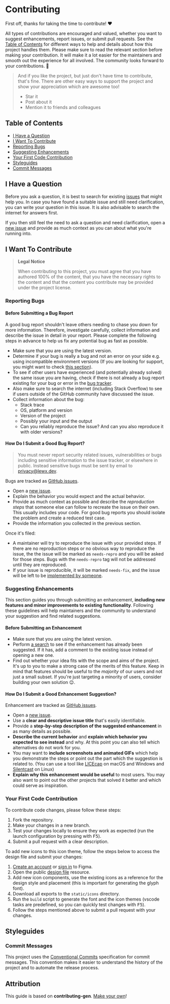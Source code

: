 # Contributing <!-- omit in toc -->

First off, thanks for taking the time to contribute! ❤️

All types of contributions are encouraged and valued, whether you want to
suggest enhancements, report issues, or submit pull requests. See the
[Table of Contents](#table-of-contents-) for different ways to help and details
about how this project handles them. Please make sure to read the relevant
section before making your contribution. It will make it a lot easier for the
maintainers and smooth out the experience for all involved. The community looks
forward to your contributions. 🎉

> And if you like the project, but just don't have time to contribute, that's
> fine. There are other easy ways to support the project and show your
> appreciation which are awesome too!
>
> - Star it
> - Post about it
> - Mention it to friends and colleagues

## Table of Contents <!-- omit in toc -->

- [I Have a Question](#i-have-a-question)
- [I Want To Contribute](#i-want-to-contribute)
- [Reporting Bugs](#reporting-bugs)
- [Suggesting Enhancements](#suggesting-enhancements)
- [Your First Code Contribution](#your-first-code-contribution)
- [Styleguides](#styleguides)
- [Commit Messages](#commit-messages)

## I Have a Question

Before you ask a question, it is best to search for existing
[issues](https://github.com/lewxdev/vscode-glyph/issues) that might help you. In
case you have found a suitable issue and still need clarification, you can write
your question in this issue. It is also advisable to search the internet for
answers first.

If you then still feel the need to ask a question and need clarification, open a
[new issue](https://github.com/lewxdev/vscode-glyph/issues/new) and provide as
much context as you can about what you're running into.

## I Want To Contribute

> **Legal Notice**
>
> When contributing to this project, you must agree that you have authored 100%
> of the content, that you have the necessary rights to the content and that the
> content you contribute may be provided under the project license.

### Reporting Bugs

#### Before Submitting a Bug Report <!-- omit in toc -->

A good bug report shouldn't leave others needing to chase you down for more
information. Therefore, investigate carefully, collect information and describe
the issue in detail in your report. Please complete the following steps in
advance to help us fix any potential bug as fast as possible.

- Make sure that you are using the latest version.
- Determine if your bug is really a bug and not an error on your side e.g. using
  incompatible environment versions (If you are looking for support, you might
  want to check [this section](#i-have-a-question)).
- To see if other users have experienced (and potentially already solved) the
  same issue you are having, check if there is not already a bug report existing
  for your bug or error in the
  [bug tracker](https://github.com/lewxdev/vscode-glyph/issues?q=label%3Abug).
- Also make sure to search the internet (including Stack Overflow) to see if
  users outside of the GitHub community have discussed the issue.
- Collect information about the bug:
  - Stack trace
  - OS, platform and version
  - Version of the project
  - Possibly your input and the output
  - Can you reliably reproduce the issue? And can you also reproduce it with
    older versions?

#### How Do I Submit a Good Bug Report? <!-- omit in toc -->

> You must never report security related issues, vulnerabilities or bugs
> including sensitive information to the issue tracker, or elsewhere in public.
> Instead sensitive bugs must be sent by email to
> [privacy@lewx.dev](mailto:privacy@lewx.dev).

Bugs are tracked as
[GitHub issues](https://github.com/lewxdev/vscode-glyph/issues).

- Open a
  [new issue](https://github.com/lewxdev/vscode-glyph/issues/new?title=fix%3A%20%5BCHANGEME%5D&labels=bug).
- Explain the behavior you would expect and the actual behavior.
- Provide as much context as possible and describe the
  _reproduction steps_ that someone else can follow to recreate the issue on
  their own. This usually includes your code. For good bug reports you should
  isolate the problem and create a reduced test case.
- Provide the information you collected in the previous section.

Once it's filed:

- A maintainer will try to reproduce the issue with your provided steps. If
  there are no reproduction steps or no obvious way to reproduce the issue, the
  the issue will be marked as `needs-repro` and you will be asked for those
  steps. Bugs with the `needs-repro` tag will not be addressed until they are
  reproduced.
- If your issue is reproducible, it will be marked `needs-fix`, and the issue
  will be left to be [implemented by someone](#your-first-code-contribution).

### Suggesting Enhancements

This section guides you through submitting an enhancement,
**including new features and minor improvements to existing functionality**.
Following these guidelines will help maintainers and the community to understand
your suggestion and find related suggestions.

#### Before Submitting an Enhancement <!-- omit in toc -->

- Make sure that you are using the latest version.
- Perform
  [a search](https://github.com/lewxdev/vscode-glyph/issues?q=label%3Aenhancement)
  to see if the enhancement has already been suggested. If it has, add a comment
  to the existing issue instead of opening a new one.
- Find out whether your idea fits with the scope and aims of the project. It's
  up to you to make a strong case of the merits of this feature. Keep in mind
  that features should be useful to the _majority_ of our users and not just a
  small subset. If you're just targeting a minority of users, consider building
  your own solution :wink:.

#### How Do I Submit a Good Enhancement Suggestion? <!-- omit in toc -->

Enhancement are tracked as
[GitHub issues](https://github.com/lewxdev/vscode-glyph/issues).

- Open a
  [new issue](https://github.com/lewxdev/vscode-glyph/issues/new?title=feat%3A%20%5BCHANGEME%5D&labels=enhancement).
- Use a **clear and descriptive issue title** that's easily identifiable.
- Provide a **step-by-step description of the suggested enhancement** in as many
  details as possible.
- **Describe the current behavior** and
  **explain which behavior you expected to see instead** and why. At this point
  you can also tell which alternatives do not work for you.
- You may want to **include screenshots and animated GIFs** which help you
  demonstrate the steps or point out the part which the suggestion is related
  to. (You can use a tool like [LICEcap](https://www.cockos.com/licecap/) on
  macOS and Windows and [Silentcast](https://github.com/colinkeenan/silentcast)
  on Linux)
- **Explain why this enhancement would be useful** to most users. You may also
  want to point out the other projects that solved it better and which could
  serve as inspiration.

### Your First Code Contribution

To contribute code changes, please follow these steps:

1. Fork the repository.
1. Make your changes in a new branch.
1. Test your changes locally to ensure they work as expected (run the launch
   configuration by pressing with <kbd>F5</kbd>).
1. Submit a pull request with a clear description.

To add new icons to this icon theme, follow the steps below to access the design
file and submit your changes:

1. [Create an account](https://www.figma.com/signup) or
   [sign in](https://www.figma.com/login) to Figma.
1. Open the public [design file](https://www.figma.com/community/file/1350146481023811423)
   resource.
1. Add new icon components, use the existing icons as a reference for the design
   style and placement (this is important for generating the glyph font).
1. Download all exports to the `static/icons` directory.
1. Run the `build` script to generate the font and the icon themes (vscode tasks
   are predefined, so you can quickly test changes with <kbd>F5</kbd>).
1. Follow the steps mentioned above to submit a pull request with your changes.

## Styleguides

### Commit Messages

This project uses the [Conventional Commits](https://www.conventionalcommits.org/)
specification for commit messages. This convention makes it easier to understand
the history of the project and to automate the release process.

## Attribution

This guide is based on **contributing-gen**.
[Make your own](https://generator.contributing.md)!
